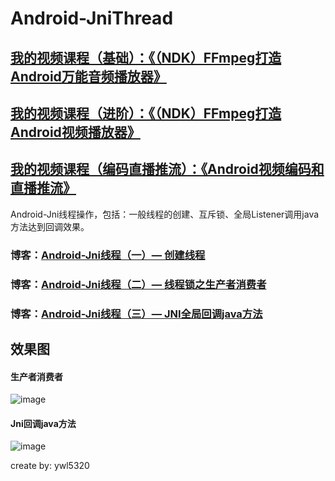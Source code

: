 # Android-JniThread
## [我的视频课程（基础）：《（NDK）FFmpeg打造Android万能音频播放器》](https://edu.csdn.net/course/detail/6842)
## [我的视频课程（进阶）：《（NDK）FFmpeg打造Android视频播放器》](https://edu.csdn.net/course/detail/8036)
## [我的视频课程（编码直播推流）：《Android视频编码和直播推流》](https://edu.csdn.net/course/detail/8942)
Android-Jni线程操作，包括：一般线程的创建、互斥锁、全局Listener调用java方法达到回调效果。
### 博客：[Android-Jni线程（一）— 创建线程](http://blog.csdn.net/ywl5320/article/details/78682479)
### 博客：[Android-Jni线程（二）— 线程锁之生产者消费者](http://blog.csdn.net/ywl5320/article/details/78685793)
### 博客：[Android-Jni线程（三）— JNI全局回调java方法](http://blog.csdn.net/ywl5320/article/details/78739211)

## 效果图
#### 生产者消费者
![image](https://github.com/wanliyang1990/Android-JniThread/blob/master/imgs/thread2.gif)<br/>
#### Jni回调java方法
![image](https://github.com/wanliyang1990/Android-JniThread/blob/master/imgs/thread3.gif)<br/>

create by: ywl5320

